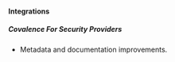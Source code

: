 
#### Integrations

##### Covalence For Security Providers

- Metadata and documentation improvements.
